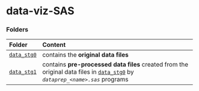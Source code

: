 # data-viz-SAS

### Folders

<table>

<thead>
<tr>
<th align="left">Folder</th>
<th align="left">Content</th>
</tr>
</thead>

<tbody>


<!-- data_stg0 -->
<tr>

<td align="left">
<code><a target="_blank" rel="noopener noreferrer" href='https://github.com/j-honnacker/data-viz-SAS/tree/master/data_stg0'>data_stg0</a></code>
</td>

<td align="left">
contains the <strong>original data files</strong>
</td>
</tr>


<!-- data -->
<tr>

<td align="left">
<code><a target="_blank" rel="noopener noreferrer" href='https://github.com/j-honnacker/data-viz-SAS/tree/master/data_stg1'>data_stg1</a></code>
</td>

<td align="left">
contains <strong>pre-processed data files</strong> created from the original data files in <code><a target="_blank" rel="noopener noreferrer" href='https://github.com/j-honnacker/data-viz-SAS/tree/master/data_stg0'>data_stg0</a></code> by <code><em>dataprep_&ltname&gt.sas</em></code> programs
</td>
</tr>


</tbody>

</table>
